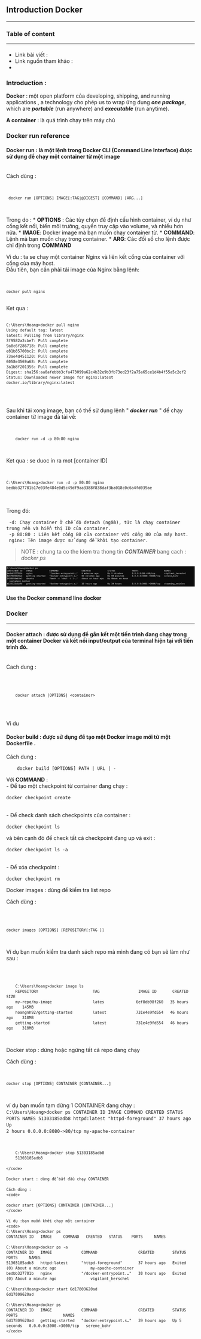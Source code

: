 ## **Introduction Docker**
***
### **Table of content**
***
####
* Link bài viết : 
* Link nguồn tham khảo : 
* 
### **Introduction** : 
 **Docker** : một  open platform của developing, shipping, and running applications ,  a technology cho phép  us to wrap ứng dụng  ___one package___, which are ___portable___ (run anywhere) and ___executable___ (run anytime).

 **A container** : là quá trình chạy trên máy chủ


### **Docker run reference** 
#### Docker run :  là một lệnh trong Docker CLI (Command Line Interface) được sử dụng để chạy một container từ một image
<br> Cách dùng :
 <code>

     docker run [OPTIONS] IMAGE[:TAG|@DIGEST] [COMMAND] [ARG...]
</code>

Trong do : 
    * **OPTIONS** : Các tùy chọn để định cấu hình container, ví dụ như cổng kết nối, biến môi trường, quyền truy cập vào volume, và nhiều hơn nữa.
    * **IMAGE**: Docker image mà bạn muốn chạy container từ.
    * **COMMAND**: Lệnh mà bạn muốn chạy trong container.
    * **ARG**: Các đối số cho lệnh được chỉ định trong **COMMAND**

Vi du : ta se chay một container Nginx và liên kết cổng của container với cổng của máy host.
<br>
    Đầu tiên, bạn cần phải tải image của Nginx bằng lệnh:
<code>

    docker pull nginx
</code> 
Ket qua : 

<code>

    C:\Users\Hoang>docker pull nginx
    Using default tag: latest
    latest: Pulling from library/nginx
    3f9582a2cbe7: Pull complete
    9a8c6f286718: Pull complete
    e81b85700bc2: Pull complete
    73ae4d451120: Pull complete
    6058e3569a68: Pull complete
    3a1b8f201356: Pull complete
    Digest: sha256:aa0afebbb3cfa473099a62c4b32e9b3fb73ed23f2a75a65ce1d4b4f55a5c2ef2
    Status: Downloaded newer image for nginx:latest
    docker.io/library/nginx:latest

</code>

<br> Sau khi tải xong image, bạn có thể sử dụng lệnh " ***docker run*** " để chạy container từ image đã tải về:
<code>


        docker run -d -p 80:80 nginx

</code>

Ket qua : se duoc in ra mot [container ID]
<code>

    C:\Users\Hoang>docker run -d -p 80:80 nginx
    bedbb327781b17e03fe484e0d5c49df9aa3388f838daf3ba018c0c6a4fd039ae
</code>
<br> Trong đó:

     -d: Chạy container ở chế độ detach (ngầm), tức là chạy container trong nền và hiển thị ID của container.
     -p 80:80 : Liên kết cổng 80 của container với cổng 80 của máy host.
     nginx: Tên image được sử dụng để khởi tạo container.


> NOTE : chung ta co the kiem tra thong tin  ***CONTAINER*** bang cach : *docker ps* 

![docker ps ](/docker%20ps.png)


#### Use the Docker command line docker

### **Docker** 
***
#### Docker attach : được sử dụng để gắn kết một tiến trình đang chạy trong một container Docker và kết nối input/output của terminal hiện tại với tiến trình đó. 

<br> Cach dung : 

   <code>
    
        docker attach [OPTIONS] <container>

   </code>

Vi du

#### Docker build : được sử dụng để tạo một Docker image mới từ một Dockerfile . 
Cách dung : 
    
        docker build [OPTIONS] PATH | URL | -


Với **COMMAND** :
<br> - Để tạo một checkpoint từ container đang chạy :

    docker checkpoint create 

<br> - Để check danh sách checkpoints của container : 

    docker checkpoint ls

   và bên cạnh đó để check tất cả checkpoint đang up và exit :

    docker checkpoint ls -a 

<br> - Để xóa checkpoint :

    docker checkpoint rm

Docker images : dùng để kiểm tra list repo

Cách dùng : 

<code>

    docker images [OPTIONS] [REPOSITORY[:TAG ]]
</code>

Ví dụ bạn muốn kiểm tra danh sách repo mà mình đang có bạn sẽ làm như sau : 
 
<code>

        C:\Users\Hoang>docker image ls
        REPOSITORY                        TAG                 IMAGE ID       CREATED         SIZE
        my-repo/my-image                  lates              6ef8db98f260   35 hours ago    145MB
        hoangnh92/getting-started         latest             731e4e9fd554   46 hours ago    318MB
        getting-started                   latest             731e4e9fd554   46 hours ago    318MB
</code>


Docker stop : dừng hoặc ngừng tất cả repo đang chạy 

Cách dùng : 
<code>

    docker stop [OPTIONS] CONTAINER [CONTAINER...]

</code>

ví dụ bạn muốn tạm dừng 1 CONTAINER đang chạy : 
<code>
        C:\Users\Hoang>docker ps
        CONTAINER ID   IMAGE          COMMAND              CREATED        STATUS       PORTS                  NAMES
        51303185adb8   httpd:latest   "httpd-foreground"   37 hours ago   Up 2 hours   0.0.0.0:8080->80/tcp   my-apache-container

        C:\Users\Hoang>docker stop 51303185adb8
        51303185adb8

    </code>

    Docker start : dùng để bắt đầu chạy CONTAINER

    Cách dùng : 
    <code>

    docker start [OPTIONS] CONTAINER [CONTAINER...]
    </code>

    Ví dụ :bạn muốn khởi chạy một container
    <code>
    C:\Users\Hoang>docker ps
    CONTAINER ID   IMAGE     COMMAND   CREATED   STATUS    PORTS     NAMES

    C:\Users\Hoang>docker ps -a
    CONTAINER ID   IMAGE             COMMAND                  CREATED        STATUS                            PORTS     NAMES
    51303185adb8   httpd:latest      "httpd-foreground"       37 hours ago   Exited (0) About a minute ago               my-apache-container
    bedbb327781b   nginx             "/docker-entrypoint.…"   38 hours ago   Exited (0) About a minute ago               vigilant_herschel

    C:\Users\Hoang>docker start 6d17809620ad
    6d17809620ad

    C:\Users\Hoang>docker ps
    CONTAINER ID   IMAGE             COMMAND                  CREATED        STATUS         PORTS                    NAMES
    6d17809620ad   getting-started   "docker-entrypoint.s…"   39 hours ago   Up 5 seconds   0.0.0.0:3000->3000/tcp   serene_bohr
    </code>
    
    